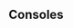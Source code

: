 <!--
SPDX-FileCopyrightText: 2017-2023 Joonas Javanainen <joonas.javanainen@gmail.com>

SPDX-License-Identifier: MIT
-->

## Consoles
